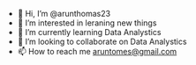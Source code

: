 - 👋 Hi, I’m @arunthomas23
- 👀 I’m interested in leraning new things
- 🌱 I’m currently learning Data Analystics
- 💞️ I’m looking to collaborate on Data Analystics
- 📫 How to reach me aruntomes@gmail.com

<!---
arunthomas23/arunthomas23 is a ✨ special ✨ repository because its `README.md` (this file) appears on your GitHub profile.
You can click the Preview link to take a look at your changes.
--->
